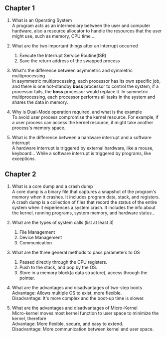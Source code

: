 ## Chapter 1
1. What is an Operating System \
   A program acts as an intermediary between the user and computer hardware, also a resource allocator to handle the resources that the user might use, such as memory, CPU time ...

2. What are the two important things after an interrupt occurred 
   1. Execute the Interrupt Service Routine(ISR) 
   2. Save the return address of the swapped process 

3. What's the difference between asymmetric and symmetric multiprocessing \
   In asymmetric multiprocessing, each processor has its own specific job, and there is one hot-standby **boss** processor to control the system, if a processor fails, the **boss**
   processor would replace it. In symmetric multiprocessing, each processor performs all tasks in the system and shares the data in memory. 

4. Why is Dual-Mode operation required, and what is the example \
   To avoid user process compromise the kernel resource. For example, if a user process can access the kernel resource, it might take another process's memory space. 

5. What is the difference between a hardware interrupt and a software interrupt \
   A hardware interrupt is triggered by external hardware, like a mouse, keyboard... While a software interrupt is triggered by programs, like exceptions. 

## Chapter 2
1. What is a core dump and a crash dump \
   A core dump is a binary file that captures a snapshot of the program's memory when it crashes. It includes program data, stack, and registers. \
   A crash dump is a collection of files that record the status of the entire system when it experiences a system crash. It includes the info about the kernel, running programs,
   system memory, and hardware status...

2. What are the types of system calls (list at least 3) 
   1. File Management
   2. Device Management
   3. Communication

3. What are the three general methods to pass parameters to OS 
   1. Passed directly through the CPU registers.
   2. Push to the stack, and pop by the OS.
   3. Store in a memory block(a data structure), access through the pointer.

4. What are the advantages and disadvantages of two-step boots \
   Advantage: Allows multiple OS to exist, more flexible. \
   Disadvantage: It's more complex and the boot-up time is slower.

5. What are the advantages and disadvantages of Micro-Kernel \
   Micro-kernel moves most kernel function to user space to minimize the kernel, therefore \
      Advantage: More flexible, secure, and easy to extend. \
      Disadvantage: More communication between kernel and user space.
   
